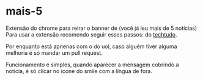 # mais-5
Extensão do chrome para reirar o banner de (você já leu mais de 5 notícias)
Para usar a extensão recomendo seguir esses passos: do [techtudo](http://www.techtudo.com.br/dicas-e-tutoriais/noticia/2014/06/como-instalar-extensoes-de-fora-da-chrome-web-store-apos-o-bloqueio.html). 

Por enquanto está apnenas com o do uol, caso alguém tiver alguma melhoria é só mandar um pull request.

Funcionamento é simples, quando aparecer a mensagem cobrindo a notícia, é só clicar no ícone do smile com a língua de fora.
